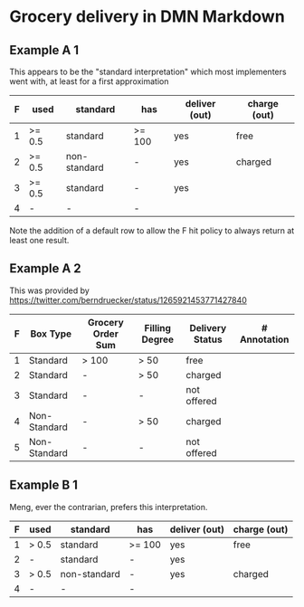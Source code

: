 # Grocery delivery in DMN Markdown

## Example A 1

This appears to be the "standard interpretation" which most implementers went with, at least for a first approximation

| F | used   | standard     | has    | deliver (out) | charge (out) |
|---|--------|--------------|--------|---------------|--------------|
| 1 | >= 0.5 | standard     | >= 100 | yes           | free         |
| 2 | >= 0.5 | non-standard | -      | yes           | charged      |
| 3 | >= 0.5 | standard     | -      | yes           |              |
| 4 | -      | -            | -      |               |              |

Note the addition of a default row to allow the F hit policy to always return at least one result.

## Example A 2

This was provided by https://twitter.com/berndruecker/status/1265921453771427840

| F | Box Type     | Grocery Order Sum | Filling Degree | Delivery Status | # Annotation |
|---|--------------|-------------------|----------------|-----------------|--------------|
| 1 | Standard     | > 100             | > 50           | free            |              |
| 2 | Standard     | -                 | > 50           | charged         |              |
| 3 | Standard     | -                 | -              | not offered     |              |
| 4 | Non-Standard | -                 | > 50           | charged         |              |
| 5 | Non-Standard | -                 | -              | not offered     |              |

## Example B 1

Meng, ever the contrarian, prefers this interpretation.

| F | used  | standard     | has    | deliver (out) | charge (out) |
|---|-------|--------------|--------|---------------|--------------|
| 1 | > 0.5 | standard     | >= 100 | yes           | free         |
| 2 | -     | standard     | -      | yes           |              |
| 3 | > 0.5 | non-standard | -      | yes           | charged      |
| 4 | -     | -            | -      |               |              |

